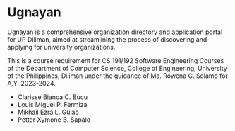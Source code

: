 <h1>Ugnayan</h1>

Ugnayan is a comprehensive organization directory and application portal for UP Diliman, aimed at streamlining the process of discovering and applying for university organizations.

This is a course requirement for CS 191/192 Software Engineering Courses of the Department of Computer Science, College of Engineering, University of the Philippines, Diliman under the guidance of Ma. Rowena C. Solamo for A.Y. 2023-2024.

* Clarisse Bianca C. Bucu
* Louis Miguel P. Fermiza
* Mikhail Ezra L. Guiao
* Petter Xymone B. Sapalo
